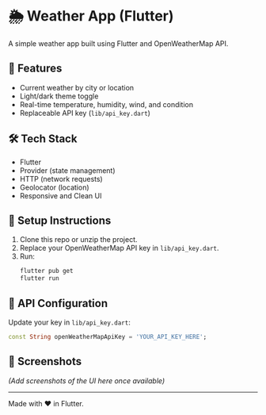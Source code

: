 # 🌦 Weather App (Flutter)

A simple weather app built using Flutter and OpenWeatherMap API.

## 🚀 Features
- Current weather by city or location
- Light/dark theme toggle
- Real-time temperature, humidity, wind, and condition
- Replaceable API key (`lib/api_key.dart`)

## 🛠 Tech Stack
- Flutter
- Provider (state management)
- HTTP (network requests)
- Geolocator (location)
- Responsive and Clean UI

## 🔧 Setup Instructions
1. Clone this repo or unzip the project.
2. Replace your OpenWeatherMap API key in `lib/api_key.dart`.
3. Run:
   ```bash
   flutter pub get
   flutter run
   ```

## 🔐 API Configuration
Update your key in `lib/api_key.dart`:
```dart
const String openWeatherMapApiKey = 'YOUR_API_KEY_HERE';
```

## 📸 Screenshots
*(Add screenshots of the UI here once available)*

---

Made with ❤️ in Flutter.
